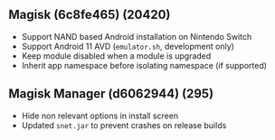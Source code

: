 ## Magisk (6c8fe465) (20420)
- Support NAND based Android installation on Nintendo Switch
- Support Android 11 AVD (`emulator.sh`, development only)
- Keep module disabled when a module is upgraded
- Inherit app namespace before isolating namespace (if supported)

## Magisk Manager (d6062944) (295)
- Hide non relevant options in install screen
- Updated `snet.jar` to prevent crashes on release builds
